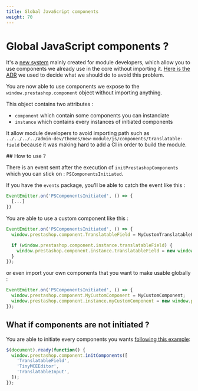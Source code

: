```yaml
---
title: Global JavaScript components
weight: 70
---
```


# Global JavaScript components ?

It's a [new system](https://github.com/PrestaShop/PrestaShop/blob/develop/admin-dev/themes/new-theme/js/app/utils/init-components.js) mainly created for module developers, which allow you to use components we already use in the core without importing it. [Here is the ADR](https://github.com/PrestaShop/ADR/blob/master/0009-expose-js-components-using-window-variable.md) we used to decide what we should do to avoid this problem.

You are now able to use components we expose to the `window.prestashop.component` object without importing anything.

This object contains two attributes :

- `component` which contain some components you can instanciate
- `instance` which contains every instances of initiated components

It allow module developers to avoid importing path such as `../../../../admin-dev/themes/new-module/js/components/translatable-field` because it was making hard to add a CI in order to build the module.

## How to use ?

There is an event sent after the execution of `initPrestashopComponents` which you can stick on : `PSComponentsInitiated`.

If you have the `events` package, you'll be able to catch the event like this :

```js
EventEmitter.on('PSComponentsInitiated', () => {
  [...]
})
```

You are able to use a custom component like this :

```js
EventEmitter.on('PSComponentsInitiated', () => {
  window.prestashop.component.TranslatableField = MyCustomTranslatableField;

  if (window.prestashop.component.instance.translatableField) {
    window.prestashop.component.instance.translatableField = new window.prestashop.component.TranslatableField();
  }
});
```

or even import your own components that you want to make usable globally :

```js
EventEmitter.on('PSComponentsInitiated', () => {
  window.prestashop.component.MyCustomComponent = MyCustomComponent;
  window.prestashop.component.instance.myCustomComponent = new window.prestashop.component.MyCustomComponent();
});
```

## What if components are not initiated ?

You are able to initiate every components you wants [following this example](https://github.com/PrestaShop/example-modules/blob/master/demosymfonyform/views/js/form.js):

```js
$(document).ready(function() {
  window.prestashop.component.initComponents([
    'TranslatableField',
    'TinyMCEEditor',
    'TranslatableInput',
  ]);
});
```
